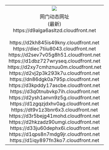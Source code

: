 ﻿<table>
  <tr></tr>
  <tr><td colspan=2 align=center><img src="https://d9alga6asltzd.cloudfront.net/Up/oGate.jpg" /></td></tr>
  <tr><td colspan=2 align=center>网门动态网址<br/>(最新)
<br>https://d9alga6asltzd.cloudfront.net
<br/>
<br>https://d2kh845is49kny.cloudfront.net
<br>https://diec7tiiu8043.cloudfront.net
<br>https://d2sev7v05g8h51.cloudfront.net
<br>https://d1dbz727wryseq.cloudfront.net
<br>https://d2xy7cmhznuu0m.cloudfront.net
<br>https://d2vj2p3k293k7u.cloudfront.net
<br>https://dn86dgk0a795p.cloudfront.net
<br>https://d3kpddy17ascbe.cloudfront.net
<br>https://d3q0tnubvkp7ih.cloudfront.net
<br>https://d2ysh1anvn9z5g.cloudfront.net
<br>https://d1zgqzjdxhv0ag.cloudfront.net
<br>https://dt9v1z3bnr6x3.cloudfront.net
<br>https://d3r5bejg41mohd.cloudfront.net
<br>https://d2hkzadz90umgi.cloudfront.net
<br>https://d33ju60dephx6i.cloudfront.net
<br>https://d1qps8n7mdg9jr.cloudfront.net
<br>https://d1iqy897fn3ko7.cloudfront.net
    </td>
  </tr>
</table>
